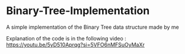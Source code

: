 # Binary-Tree-Implementation
A simple implementation of the Binary Tree data structure  made by me


Explanation of the code is in the following video : https://youtu.be/5yD510Aprqg?si=5VFO6nMFSuOyMaXr
